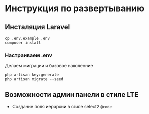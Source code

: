 # Инструкция по развертыванию

## Инсталяция Laravel

```
cp .env.example .env
composer install
```
### Настраиваем .env

Делаем миграции и базовое наполенние
```
php artisan key:generate
php artisan migrate --seed
```

## Возможности админ панели в стиле LTE

- Создание поля иерархии в стиле select2 ```@code```
